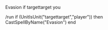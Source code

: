 Evasion if targettarget you

/run if (UnitIsUnit("targettarget","player")) then CastSpellByName("Evasion") end
